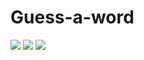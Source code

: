 # Guess-a-word
<img src = "https://psv4.userapi.com/c848224/u147355302/docs/d9/e37adb5b9342/gjwlNM2SGbc.jpg?extra=dwGo6-lPV20cJJxJ6_qh-KIjHVcSqB-949C2YLPmlRa7lyfsSE6UDgMgJpNVkZdtAUCOoqCkOzw0hO4fhCi82QYBWJSX7aIO4F6QogfrdAzNAqZ_tgO6TPE83-OOlwewpLhtbtvee6SESQDxiO6FHgL1Ow" />
<img src = "https://sun9-26.userapi.com/c852136/v852136224/191723/4mvXgxVb2pA.jpg" />
<img src = "https://sun9-43.userapi.com/c852136/v852136224/191737/7WqOzdyOIwA.jpg" />
